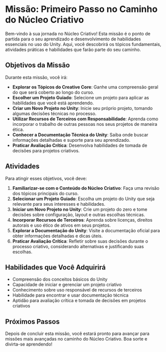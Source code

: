 # Missão: Primeiro Passo no Caminho do Núcleo Criativo

Bem-vindo à sua jornada no Núcleo Criativo! Esta missão é o ponto de partida para o seu aprendizado e desenvolvimento de habilidades essenciais no uso do Unity. Aqui, você descobrirá os tópicos fundamentais, atividades práticas e habilidades que farão parte do seu caminho.

## Objetivos da Missão
Durante esta missão, você irá:
- **Explorar os Tópicos do Creative Core**: Ganhe uma compreensão geral do que será coberto ao longo do curso.
- **Escolher um Projeto Guiado**: Selecione um projeto para aplicar as habilidades que você está aprendendo.
- **Criar um Novo Projeto no Unity**: Inicie seu próprio projeto, tomando algumas decisões técnicas no processo.
- **Utilizar Recursos de Terceiros com Responsabilidade**: Aprenda como incorporar o trabalho de outras pessoas nos seus projetos de maneira ética.
- **Conhecer a Documentação Técnica do Unity**: Saiba onde buscar informações detalhadas e suporte para seu aprendizado.
- **Praticar Avaliação Crítica**: Desenvolva habilidades de tomada de decisões para projetos criativos.

## Atividades
Para atingir esses objetivos, você deve:
1. **Familiarizar-se com o Conteúdo do Núcleo Criativo**: Faça uma revisão dos tópicos principais do curso.
2. **Selecionar um Projeto Guiado**: Escolha um projeto do Unity que seja relevante para seus interesses e habilidades.
3. **Iniciar um Novo Projeto no Unity**: Crie um projeto do zero e tome decisões sobre configuração, layout e outras escolhas técnicas.
4. **Incorporar Recursos de Terceiros**: Aprenda sobre licenças, direitos autorais e uso ético de ativos em seus projetos.
5. **Explorar a Documentação do Unity**: Visite a documentação oficial para obter informações detalhadas e dicas úteis.
6. **Praticar Avaliação Crítica**: Refletir sobre suas decisões durante o processo criativo, considerando alternativas e justificando suas escolhas.

## Habilidades que Você Adquirirá
- Compreensão dos conceitos básicos do Unity
- Capacidade de iniciar e gerenciar um projeto criativo
- Conhecimento sobre uso responsável de recursos de terceiros
- Habilidade para encontrar e usar documentação técnica
- Aptidão para avaliação crítica e tomada de decisões em projetos criativos

## Próximos Passos
Depois de concluir esta missão, você estará pronto para avançar para missões mais avançadas no caminho do Núcleo Criativo. Boa sorte e divirta-se aprendendo!